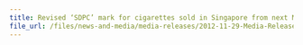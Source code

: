 ```yaml
---
title: Revised ‘SDPC’ mark for cigarettes sold in Singapore from next March
file_url: /files/news-and-media/media-releases/2012-11-29-Media-Release.pdf
---
```

